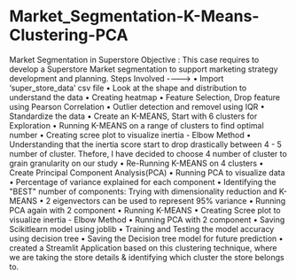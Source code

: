 # Market_Segmentation-K-Means-Clustering-PCA
Market Segmentation in Superstore
Objective :
This case requires to develop a Superstore Market segmentation to support marketing strategy 
development and planning.
Steps Involved ---->
•	Import ‘super_store_data’ csv file
•	Look at the shape and distribution to understand the data
•	Creating heatmap
•	Feature Selection, Drop feature using Pearson Correlation
•	Outlier detection and removel using IQR
•	Standardize the data
•	Create an K-MEANS, Start with 6 clusters for Exploration
•	Running K-MEANS on a range of clusters to find optimal number 
•	Creating scree plot to visualize inertia - Elbow Method
•	Understanding that the inertia score start to drop drastically between 4 - 5 number of cluster. Thefore, I have decided to choose 4 number of cluster to grain granularity on our study
•	Re-Running K-MEANS on 4 clusters 
•	Create Principal Component Analysis(PCA)
•	Running PCA to visualize data 
•	Percentage of variance explained for each component 
•	Identifying the "BEST" number of components: Trying with dimensionality reduction and K-MEANS
•	2 eigenvectors can be used to represent 95% variance
•	Running PCA again with 2 component
•	Running K-MEANS
•	Creating Scree plot to visualize inertia - Elbow Method
•	Running PCA with 2 component
•	Saving Scikitlearn model using joblib
•	Training and Testing the model accuracy using decision tree
•	Saving the Decision tree model for future prediction
•	created a Streamlit Application based on this clustering technique, where we are taking the store details & identifying which cluster the store belongs to.

